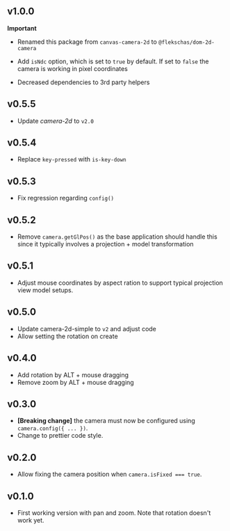 ## v1.0.0

**Important**

- Renamed this package from `canvas-camera-2d` to `@flekschas/dom-2d-camera`

- Add `isNdc` option, which is set to `true` by default. If set to `false` the
  camera is working in pixel coordinates
- Decreased dependencies to 3rd party helpers

## v0.5.5

- Update _camera-2d_ to `v2.0`

## v0.5.4

- Replace `key-pressed` with `is-key-down`

## v0.5.3

- Fix regression regarding `config()`

## v0.5.2

- Remove `camera.getGlPos()` as the base application should handle this since it typically involves a projection + model transformation

## v0.5.1

- Adjust mouse coordinates by aspect ration to support typical projection view model setups.

## v0.5.0

- Update camera-2d-simple to `v2` and adjust code
- Allow setting the rotation on create

## v0.4.0

- Add rotation by ALT + mouse dragging
- Remove zoom by ALT + mouse dragging

## v0.3.0

- **[Breaking change]** the camera must now be configured using `camera.config({ ... })`.
- Change to prettier code style.

## v0.2.0

- Allow fixing the camera position when `camera.isFixed === true`.

## v0.1.0

- First working version with pan and zoom. Note that rotation doesn't work yet.
